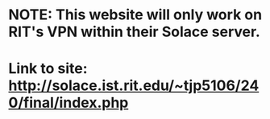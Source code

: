 # NOTE: This website will only work on RIT's VPN within their Solace server. 
# Link to site: http://solace.ist.rit.edu/~tjp5106/240/final/index.php
